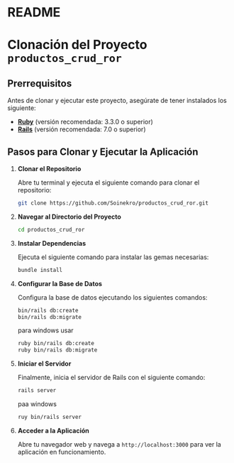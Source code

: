 # README

# Clonación del Proyecto `productos_crud_ror`

## Prerrequisitos

Antes de clonar y ejecutar este proyecto, asegúrate de tener instalados los siguiente:

- [**Ruby**](https://www.ruby-lang.org/en/documentation/installation/) (versión recomendada: 3.3.0 o superior)
- [**Rails**](https://guides.rubyonrails.org/getting_started.html) (versión recomendada: 7.0 o superior)

## Pasos para Clonar y Ejecutar la Aplicación

1. **Clonar el Repositorio**

    Abre tu terminal y ejecuta el siguiente comando para clonar el repositorio:

    ```sh
    git clone https://github.com/Soinekro/productos_crud_ror.git
    ```

2. **Navegar al Directorio del Proyecto**

    ```sh
    cd productos_crud_ror
    ```

3. **Instalar Dependencias**

    Ejecuta el siguiente comando para instalar las gemas necesarias:

    ```sh
    bundle install
    ```

4. **Configurar la Base de Datos**

    Configura la base de datos ejecutando los siguientes comandos:

    ```sh
    bin/rails db:create
    bin/rails db:migrate
    ```
    para windows usar
    ```sh
    ruby bin/rails db:create
    ruby bin/rails db:migrate
    ```
5. **Iniciar el Servidor**

    Finalmente, inicia el servidor de Rails con el siguiente comando:

    ```sh
    rails server
    ```
    paa windows
     ```sh
    ruy bin/rails server
    ```

6. **Acceder a la Aplicación**

    Abre tu navegador web y navega a `http://localhost:3000` para ver la aplicación en funcionamiento.
